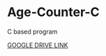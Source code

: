 # Age-Counter-C
C based program 

<a href="https://drive.google.com/open?id=1vr_f3P3aQww2Wz2lu0kZJ0B2TREXdBiV" target="_blank"> GOOGLE DRIVE LINK </a> 
